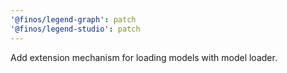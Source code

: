 ```yaml
---
'@finos/legend-graph': patch
'@finos/legend-studio': patch
---
```


Add extension mechanism for loading models with model loader.
